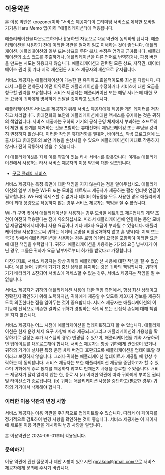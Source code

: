 ## 이용약관

본 이용 약관은 koozone(이하 "서비스 제공자")이 프리미엄 서비스로 제작한 모바일 기기용 Haru Memo 앱(이하 "애플리케이션")에 적용됩니다.

애플리케이션을 다운로드하거나 활용하면 자동으로 다음 약관에 동의하게 됩니다. 애플리케이션을 사용하기 전에 이러한 약관을 철저히 읽고 이해하는 것이 좋습니다. 애플리케이션, 애플리케이션의 일부 또는 상표의 무단 복사, 수정은 엄격히 금지됩니다. 애플리케이션의 소스 코드를 추출하거나, 애플리케이션을 다른 언어로 번역하거나, 파생 버전을 만드는 시도는 허용되지 않습니다. 애플리케이션과 관련된 모든 상표, 저작권, 데이터베이스 권리 및 기타 지적 재산권은 서비스 제공자의 재산으로 유지됩니다.

서비스 제공자는 애플리케이션이 가능한 한 유익하고 효율적이도록 최선을 다합니다. 따라서 그들은 언제든지 어떤 이유로든 애플리케이션을 수정하거나 서비스에 대한 요금을 청구할 권리를 보유합니다. 서비스 제공자는 애플리케이션 또는 해당 서비스에 대한 모든 요금이 귀하에게 명확하게 전달될 것이라고 보장합니다.

애플리케이션은 서비스를 제공하기 위해 서비스 제공자에게 제공한 개인 데이터를 저장하고 처리합니다. 휴대전화의 보안과 애플리케이션에 대한 액세스를 유지하는 것은 귀하의 책임입니다. 서비스 제공자는 귀하의 기기의 공식 운영 체제에서 부과하는 소프트웨어 제한 및 한계를 제거하는 것을 포함하는 휴대전화의 제일브레이킹 또는 루팅을 강력히 권장하지 않습니다. 이러한 작업은 휴대전화를 맬웨어, 바이러스, 악성 프로그램에 노출시키고 휴대전화의 보안 기능을 손상시킬 수 있으며 애플리케이션이 제대로 작동하지 않거나 전혀 작동하지 않을 수 있습니다.

이 애플리케이션은 자체 이용 약관이 있는 타사 서비스를 활용합니다. 아래는 애플리케이션에서 사용하는 타사 서비스 제공자의 이용 약관에 대한 링크입니다.

-   [구글 플레이 서비스](https://policies.google.com/terms)

서비스 제공자는 특정 측면에 대한 책임을 지지 않는다는 점을 알아두십시오. 애플리케이션의 일부 기능은 Wi-Fi 또는 모바일 네트워크 제공자가 제공하는 활성 인터넷 연결이 필요합니다. Wi-Fi에 액세스할 수 없거나 데이터 허용량을 모두 사용한 경우 애플리케이션이 최대 용량으로 작동하지 않는 경우 서비스 제공자는 책임을 질 수 없습니다.

Wi-Fi 구역 밖에서 애플리케이션을 사용하는 경우 모바일 네트워크 제공업체의 계약 조건이 여전히 적용된다는 점에 유의하십시오. 따라서 애플리케이션에 연결하는 동안 모바일 제공업체에서 데이터 사용 요금이나 기타 제3자 요금이 부과될 수 있습니다. 애플리케이션을 사용함으로써 귀하는 데이터 로밍을 비활성화하지 않고 홈 영역(예: 지역 또는 국가) 밖에서 애플리케이션을 사용하는 경우 로밍 데이터 요금을 포함하여 이러한 요금에 대한 책임을 수락합니다. 귀하가 애플리케이션을 사용하는 기기의 요금 납부자가 아닌 경우, 그들은 귀하가 요금 납부자로부터 허가를 받았다고 가정합니다.

마찬가지로, 서비스 제공자는 항상 귀하의 애플리케이션 사용에 대한 책임을 질 수 없습니다. 예를 들어, 귀하의 기기가 충전 상태를 유지하는 것은 귀하의 책임입니다. 귀하의 기기 배터리가 소진되어 서비스에 액세스할 수 없는 경우, 서비스 제공자는 책임을 질 수 없습니다.

서비스 제공자가 귀하의 애플리케이션 사용에 대한 책임 측면에서, 항상 최신 상태이고 정확한지 확인하기 위해 노력하지만, 귀하에게 제공할 수 있도록 제3자가 정보를 제공하도록 의존한다는 점을 알아두는 것이 중요합니다. 서비스 제공자는 애플리케이션의 이 기능에 전적으로 의존한 결과로 귀하가 경험하는 직접적 또는 간접적 손실에 대해 책임을 지지 않습니다.

서비스 제공자는 어느 시점에 애플리케이션을 업데이트하고자 할 수 있습니다. 애플리케이션은 현재 운영 체제 요구 사항에 따라 제공되고(그리고 애플리케이션의 가용성을 확장하기로 결정한 추가 시스템의 경우) 변경될 수 있으며, 애플리케이션을 계속 사용하려면 업데이트를 다운로드해야 합니다. 서비스 제공자는 항상 귀하에게 관련성이 있거나 귀하의 기기에 설치된 특정 운영 체제 버전과 호환되도록 애플리케이션을 업데이트할 것이라고 보장하지 않습니다. 그러나 귀하는 애플리케이션 업데이트가 제공될 때 항상 수락하는 데 동의합니다. 서비스 제공자는 또한 애플리케이션 제공을 중단하고자 할 수 있으며 귀하에게 종료 통지를 제공하지 않고도 언제든지 사용을 종료할 수 있습니다. 서비스 제공자가 달리 알리지 않는 한, 종료 시 (a) 이러한 약관에 따라 귀하에게 부여된 권리 및 라이선스가 종료됩니다. (b) 귀하는 애플리케이션 사용을 중단하고(필요한 경우) 귀하의 기기에서 삭제해야 합니다.

### 이러한 이용 약관의 변경 사항

서비스 제공자는 이용 약관을 주기적으로 업데이트할 수 있습니다. 따라서 이 페이지를 정기적으로 검토하여 변경 사항을 확인하는 것이 좋습니다. 서비스 제공자는 이 페이지에 새로운 이용 약관을 게시하여 변경 사항을 알립니다.

본 이용약관은 2024-09-01부터 적용됩니다.

### 문의하기

이용 약관에 관한 질문이나 제안 사항이 있으시면 gmakoo@gmail.com으로 서비스 제공자에게 문의해 주시기 바랍니다.
